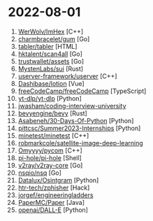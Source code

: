 # 2022-08-01

1. [WerWolv/ImHex](https://github.com/WerWolv/ImHex "🔍 A Hex Editor for Reverse Engineers, Programmers and people who value their retinas when working at 3 AM.") [C++]
2. [charmbracelet/gum](https://github.com/charmbracelet/gum "A tool for glamorous shell scripts 🎀") [Go]
3. [tabler/tabler](https://github.com/tabler/tabler "Tabler is free and open-source HTML Dashboard UI Kit built on Bootstrap") [HTML]
4. [hktalent/scan4all](https://github.com/hktalent/scan4all "Vulnerabilities Scan: 15000+PoCs; 20 kinds of application password crack; 7000+Web fingerprints; 146 protocols and 90000+ rules Port scanning; Fuzz, HW, awesome BugBounty...") [Go]
5. [trustwallet/assets](https://github.com/trustwallet/assets "A comprehensive, up-to-date collection of information about several thousands (!) of crypto tokens.") [Go]
6. [MystenLabs/sui](https://github.com/MystenLabs/sui "Sui, a next-generation smart contract platform with high throughput, low latency, and an asset-oriented programming model powered by the Move programming language") [Rust]
7. [userver-framework/userver](https://github.com/userver-framework/userver "The C++ Asynchronous Framework (beta)") [C++]
8. [Dashibase/lotion](https://github.com/Dashibase/lotion "An open-source Notion UI built with Vue 3") [Vue]
9. [freeCodeCamp/freeCodeCamp](https://github.com/freeCodeCamp/freeCodeCamp "freeCodeCamp.org's open-source codebase and curriculum. Learn to code for free.") [TypeScript]
10. [yt-dlp/yt-dlp](https://github.com/yt-dlp/yt-dlp "A youtube-dl fork with additional features and fixes") [Python]
11. [jwasham/coding-interview-university](https://github.com/jwasham/coding-interview-university "A complete computer science study plan to become a software engineer.") 
12. [bevyengine/bevy](https://github.com/bevyengine/bevy "A refreshingly simple data-driven game engine built in Rust") [Rust]
13. [Asabeneh/30-Days-Of-Python](https://github.com/Asabeneh/30-Days-Of-Python "30 days of Python programming challenge is a step-by-step guide to learn the Python programming language in 30 days. This challenge may take more than100 days, follow your own pace.") [Python]
14. [pittcsc/Summer2023-Internships](https://github.com/pittcsc/Summer2023-Internships "Collection of Summer 2023 tech internships!") [Python]
15. [minetest/minetest](https://github.com/minetest/minetest "Minetest is an open source voxel game engine with easy modding and game creation") [C++]
16. [robmarkcole/satellite-image-deep-learning](https://github.com/robmarkcole/satellite-image-deep-learning "Resources for deep learning with satellite & aerial imagery") 
17. [Omyyyy/pycom](https://github.com/Omyyyy/pycom "A Python compiler, down to native code, using C++") [C++]
18. [pi-hole/pi-hole](https://github.com/pi-hole/pi-hole "A black hole for Internet advertisements") [Shell]
19. [v2ray/v2ray-core](https://github.com/v2ray/v2ray-core "A platform for building proxies to bypass network restrictions.") [Go]
20. [nsqio/nsq](https://github.com/nsqio/nsq "A realtime distributed messaging platform") [Go]
21. [Datalux/Osintgram](https://github.com/Datalux/Osintgram "Osintgram is a OSINT tool on Instagram. It offers an interactive shell to perform analysis on Instagram account of any users by its nickname") [Python]
22. [htr-tech/zphisher](https://github.com/htr-tech/zphisher "An automated phishing tool with 30+ templates. This Tool is made for educational purpose only ! Author will not be responsible for any misuse of this toolkit !") [Hack]
23. [jorgef/engineeringladders](https://github.com/jorgef/engineeringladders "A framework for Engineering Managers") 
24. [PaperMC/Paper](https://github.com/PaperMC/Paper "High performance Spigot fork that aims to fix gameplay and mechanics inconsistencies") [Java]
25. [openai/DALL-E](https://github.com/openai/DALL-E "PyTorch package for the discrete VAE used for DALL·E.") [Python]
